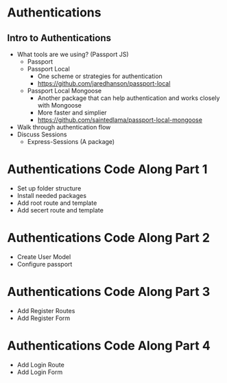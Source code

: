# Authentications

## Intro to Authentications
* What tools are we using? (Passport JS)
    * Passport
    * Passport Local
        * One scheme or strategies for authentication
        * https://github.com/jaredhanson/passport-local
    * Passport Local Mongoose
        *  Another package that can help authentication and works closely with Mongoose
        *  More faster and simplier
        *  https://github.com/saintedlama/passport-local-mongoose
* Walk through authentication flow
* Discuss Sessions
    * Express-Sessions (A package)

# Authentications Code Along Part 1
* Set up folder structure 
* Install needed packages
* Add root route and template
* Add secert route and template

# Authentications Code Along Part 2
* Create User Model
* Configure passport

# Authentications Code Along Part 3
* Add Register Routes
* Add Register Form

# Authentications Code Along Part 4
* Add Login Route
* Add Login Form
